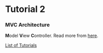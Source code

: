 # Tutorial 2

### MVC Architecture

**M**odel **V**iew **C**ontroller. Read more from [here](http://www.tutorialspoint.com/angularjs/angularjs_mvc_architecture.htm).

[List of Tutorials](https://github.com/shane030716/angular-js#list-of-tutorials)